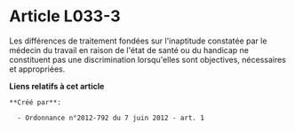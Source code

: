 # Article L033-3

Les différences de traitement fondées sur l'inaptitude constatée par le médecin du travail en raison de l'état de santé ou du
handicap ne constituent pas une discrimination lorsqu'elles sont objectives, nécessaires et appropriées.

**Liens relatifs à cet article**

	**Créé par**:

	  - Ordonnance n°2012-792 du 7 juin 2012 - art. 1
